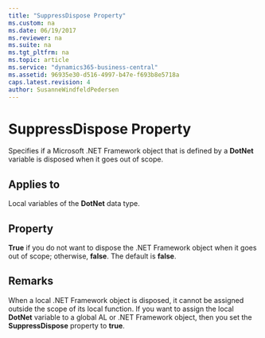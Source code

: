 ```yaml
---
title: "SuppressDispose Property"
ms.custom: na
ms.date: 06/19/2017
ms.reviewer: na
ms.suite: na
ms.tgt_pltfrm: na
ms.topic: article
ms.service: "dynamics365-business-central"
ms.assetid: 96935e30-d516-4997-b47e-f693b8e5718a
caps.latest.revision: 4
author: SusanneWindfeldPedersen
---
```


 

# SuppressDispose Property
Specifies if a Microsoft .NET Framework object that is defined by a **DotNet** variable is disposed when it goes out of scope.  

## Applies to  
 Local variables of the **DotNet** data type.  

## Property  
 **True** if you do not want to dispose the .NET Framework object when it goes out of scope; otherwise, **false**. The default is **false**.  

## Remarks  
 When a local .NET Framework object is disposed, it cannot be assigned outside the scope of its local function. If you want to assign the local **DotNet** variable to a global AL or .NET Framework object, then you set the **SuppressDispose** property to **true**.  
<!-- 
## See Also  
 [Calling .NET Framework Members from AL](Calling-.NET-Framework-Members-from-AL.md)   
 [How to: Call .NET Framework Types From AL Code](How-to-Call-.NET-Framework-Types-From-AL-Code.md) -->
